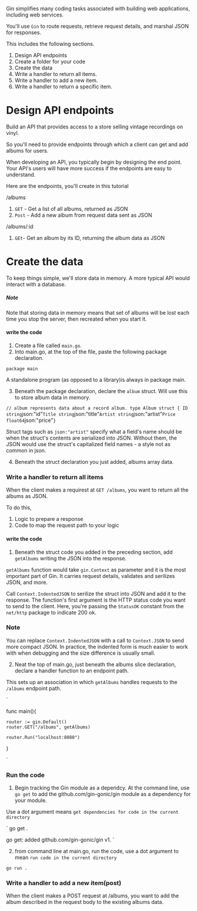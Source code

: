 Gin simplifies many coding tasks associated with building web applications, including web services.

You'll use `Gin` to route requests, retrieve request details, and marshal JSON for responses.

This includes the following sections.

1. Design API endpoints
2. Create a folder for your code
3. Create the data
4. Write a handler to return all items.
4. Write a handler to add a new item.
5. Write a handler to return a specific item.

# Design API endpoints

Build an API that provides access to a store selling vintage recordings on vinyl. 

So you'll need to provide endpoints through which a client can get and add albums for users.

When developing an API, you typically begin by designing the end point. Your API's users will have more success if the endpoints are easy to understand.

Here are the endpoints, you'll create in this tutorial

/albums

1. `GET` - Get a list of all albums, returned as JSON
2. `Post` - Add a new album from request data sent as JSON

/albums/:id

1. `GEt`- Get an album by its ID, returning the album data as JSON

# Create the data
To keep things simple, we'll store data in memory. A more typical API would interact with a database.

##### Note
Note that storing data in memory means that set of albums will be lost each time you stop the server, then recreated when you start it.

#### write the code
1. Create a file called `main.go`.
2. Into main.go, at the top of the file, paste the following package declaration.

```
package main

```

A standalone program (as opposed to a library)is always in package main.

3. Beneath the package declaration, declare the `album` struct. Will use this to store album data in memory.

`
// album represents data about a record album.
type Album struct {
    ID string `json:"id"`
    Title string `json:"title"`
    Artist string `json:"artist"`
    Price float64 `json:"price"`
}
`

Struct tags such as `json:"artist"` specify what a field's name should be when the struct's contents are serialized into JSON.
Without them, the JSON would use the struct's capitalized field names - a style not as common in json.

4. Beneath the struct declaration you just added, albums array data.

### Write a handler to return all items

When the client makes a requirest at `GET /albums`, you want to return all the albums as JSON.

To do this, 
1. Logic to prepare a response
2. Code to map the request path to your logic

#### write the code
1. Beneath the struct code you added in the preceding section, add `getAlbums` writing the JSON into the response.

 `getAlbums` function would take `gin.Context` as parameter and it is the most important part of Gin. It carries request details, validates and serilizes JSON, and more.

Call `Context.IndentedJSON` to serilize the struct into JSON and add it to the response.
The function's first argument is the HTTP status code you want to send to the client. Here, you're passing the `StatusOK` constant from the `net/http` package to indicate 200 ok.

### Note ###
You can replace `Context.IndentedJSON` with a call to `Context.JSON` to send more compact JSON.
In practice, the indented form is much easier to work with when debugging and the size difference is usually small.

2. Neat the top of main.go, just beneath the albums slice declaration, declare a handler function to an endpoint path.

This sets up an association in which `getAlbums` handles requests to the `/albums` endpoint path.

`

func main(){

    router := gin.Default()
    router.GET("/albums", getAlbums)

    router.Run("localhost:8080")
}

`

### Run the code
1. Begin tracking the Gin module as a dependcy.
At the command line, use `go get` to add the github.com/gin-gonic/gin module as a dependency for your module.

Use a dot argument means `get dependencies for code in the current directory`

`
go get .

go get: added github.com/gin-gonic/gin v1.
`

2. from command line at main.go, run the code, use a dot argument to mean `run code in the current directory`

`go run .`

### Write a handler to add a new item(post)

When the client makes a POST request at /albums, you want to add the album described in the request body to the existing albums data.

